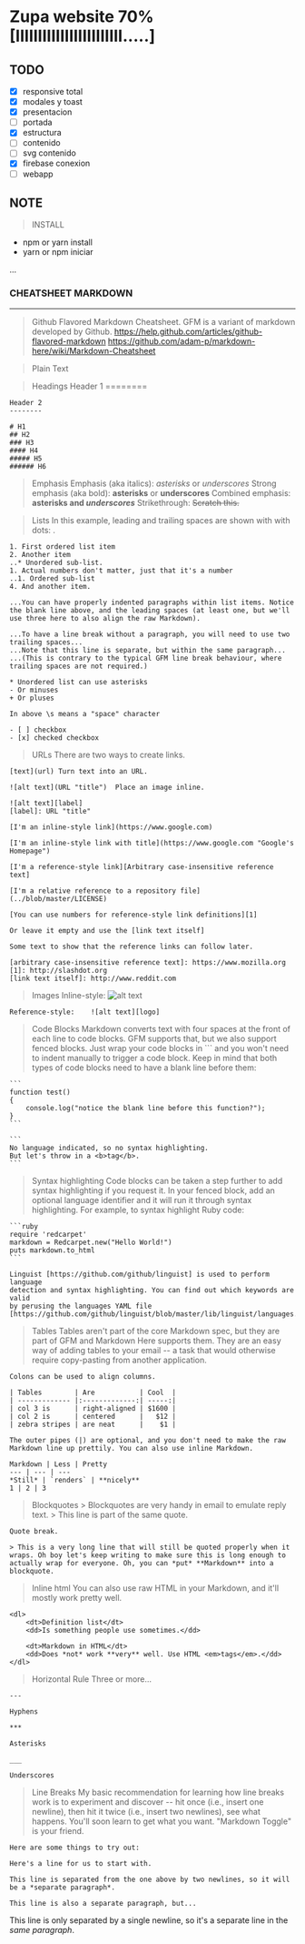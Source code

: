 # Zupa website 70% [IIIIIIIIIIIIIIIIIIIIIIII.....]

TODO
------






- [X] responsive total
- [X] modales y toast
- [X] presentacion
- [ ] portada
- [X] estructura
- [ ] contenido
- [ ] svg contenido
- [x] firebase conexion
- [ ] webapp

NOTE
---------


>	INSTALL
* npm or yarn install
* yarn or npm iniciar



...

### CHEATSHEET MARKDOWN


--------





















>	Github Flavored Markdown Cheatsheet.
>		GFM is a variant of markdown developed by Github.
https://help.github.com/articles/github-flavored-markdown
https://github.com/adam-p/markdown-here/wiki/Markdown-Cheatsheet

>	Plain Text

>	Headings
	Header 1
	========

	Header 2
	--------

	# H1
	## H2
	### H3
	#### H4
	##### H5
	###### H6

>	Emphasis
	Emphasis (aka italics):		*asterisks* or _underscores_
	Strong emphasis (aka bold):	**asterisks** or __underscores__
	Combined emphasis:			**asterisks and _underscores_**
	Strikethrough:				~~Scratch this.~~

>	Lists
	In this example, leading and trailing spaces are shown with with dots: .

	1. First ordered list item
	2. Another item
	..* Unordered sub-list.
	1. Actual numbers don't matter, just that it's a number
	..1. Ordered sub-list
	4. And another item.

	...You can have properly indented paragraphs within list items. Notice the blank line above, and the leading spaces (at least one, but we'll use three here to also align the raw Markdown).

	...To have a line break without a paragraph, you will need to use two trailing spaces...
	...Note that this line is separate, but within the same paragraph...
	...(This is contrary to the typical GFM line break behaviour, where trailing spaces are not required.)

	* Unordered list can use asterisks
	- Or minuses
	+ Or pluses

	In above \s means a "space" character

	- [ ] checkbox
	- [x] checked checkbox

>	URLs
	There are two ways to create links.

	[text](url)	Turn text into an URL.

	![alt text](URL "title")  Place an image inline.

	![alt text][label]
	[label]: URL "title"

	[I'm an inline-style link](https://www.google.com)

	[I'm an inline-style link with title](https://www.google.com "Google's Homepage")

	[I'm a reference-style link][Arbitrary case-insensitive reference text]

	[I'm a relative reference to a repository file](../blob/master/LICENSE)

	[You can use numbers for reference-style link definitions][1]

	Or leave it empty and use the [link text itself]

	Some text to show that the reference links can follow later.

	[arbitrary case-insensitive reference text]: https://www.mozilla.org
	[1]: http://slashdot.org
	[link text itself]: http://www.reddit.com

>	Images
	Inline-style:		![alt text](url "title")

	Reference-style:	![alt text][logo]

>	Code Blocks
	Markdown converts text with four spaces at the front of each line to code
	blocks. GFM supports that, but we also support fenced blocks. Just wrap your
	code blocks in ``` and you won't need to indent manually to trigger a code
	block. Keep in mind that both types of code blocks need to have a blank line
	before them:


	```
	function test()
	{
		console.log("notice the blank line before this function?");
	}
	```

	```
	No language indicated, so no syntax highlighting.
	But let's throw in a <b>tag</b>.
	```

>	Syntax highlighting
	Code blocks can be taken a step further to add syntax highlighting if you
	request it. In your fenced block, add an optional language identifier and
	it will run it through syntax highlighting. For example, to syntax highlight
	Ruby code:

	```ruby
	require 'redcarpet'
	markdown = Redcarpet.new("Hello World!")
	puts markdown.to_html
	```

	Linguist [https://github.com/github/linguist] is used to perform language
	detection and syntax highlighting. You can find out which keywords are valid
	by perusing the languages YAML file [https://github.com/github/linguist/blob/master/lib/linguist/languages.yml].

>	Tables
	Tables aren't part of the core Markdown spec, but they are part of GFM and
	Markdown Here supports them. They are an easy way of adding tables to your
	email -- a task that would otherwise require copy-pasting from another application.

	Colons can be used to align columns.

	| Tables        | Are           | Cool  |
	| ------------- |:-------------:| -----:|
	| col 3 is      | right-aligned | $1600 |
	| col 2 is      | centered      |   $12 |
	| zebra stripes | are neat      |    $1 |

	The outer pipes (|) are optional, and you don't need to make the raw
	Markdown line up prettily. You can also use inline Markdown.

	Markdown | Less | Pretty
	--- | --- | ---
	*Still* | `renders` | **nicely**
	1 | 2 | 3

>	Blockquotes
	> Blockquotes are very handy in email to emulate reply text.
	> This line is part of the same quote.

	Quote break.

	> This is a very long line that will still be quoted properly when it wraps. Oh boy let's keep writing to make sure this is long enough to actually wrap for everyone. Oh, you can *put* **Markdown** into a blockquote.

>	Inline html
	You can also use raw HTML in your Markdown, and it'll mostly work pretty well.

	<dl>
  		<dt>Definition list</dt>
  		<dd>Is something people use sometimes.</dd>

  		<dt>Markdown in HTML</dt>
  		<dd>Does *not* work **very** well. Use HTML <em>tags</em>.</dd>
	</dl>

>	Horizontal Rule
	Three or more...

	---

	Hyphens

	***

	Asterisks

	___

	Underscores

>	Line Breaks
	My basic recommendation for learning how line breaks work is to experiment
	and discover -- hit <Enter> once (i.e., insert one newline), then hit it
	twice (i.e., insert two newlines), see what happens. You'll soon learn to
	get what you want. "Markdown Toggle" is your friend.

	Here are some things to try out:

	Here's a line for us to start with.

	This line is separated from the one above by two newlines, so it will be a *separate paragraph*.

	This line is also a separate paragraph, but...
This line is only separated by a single newline, so it's a separate line in the *same paragraph*.
